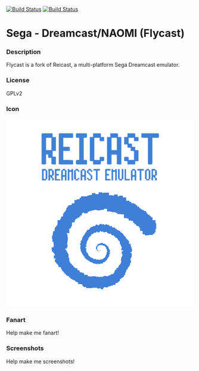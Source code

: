 [![Build Status](https://travis-ci.org/kodi-game/game.libretro.flycast.svg?branch=master)](https://travis-ci.org/kodi-game/game.libretro.flycast)
[![Build Status](https://ci.appveyor.com/api/projects/status/github/kodi-game/game.libretro.flycast?svg=true)](https://ci.appveyor.com/project/kodi-game/game-libretro-flycast)

# Sega - Dreamcast/NAOMI (Flycast)

### Description

Flycast is a fork of Reicast, a multi-platform Sega Dreamcast emulator.

### License

GPLv2

### Icon

![Icon](game.libretro.flycast/resources/icon.png)

### Fanart

Help make me fanart!

### Screenshots

Help make me screenshots!
